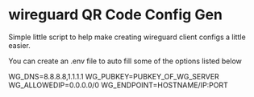 # wireguard QR Code Config Gen
Simple little script to help make creating wireguard client configs a little easier.

You can create an .env file to auto fill some of the options listed below 

WG_DNS=8.8.8.8,1.1.1.1
WG_PUBKEY=PUBKEY_OF_WG_SERVER
WG_ALLOWEDIP=0.0.0.0/0
WG_ENDPOINT=HOSTNAME/IP:PORT

